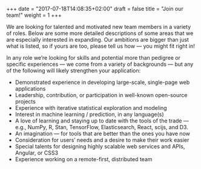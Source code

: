 +++
date = "2017-07-18T14:08:35+02:00"
draft = false
title = "Join our team!"
weight = 1
+++

We are looking for talented and motivated new team members in a variety of roles. Below are some more detailed descriptions of some areas that we are especially interested in expanding. Our ambitions are bigger than just what is listed, so if yours are too, please tell us how — you might fit right in!

In any role we’re looking for skills and potential more than pedigree or specific experiences — we come from a variety of backgrounds — but any of the following will likely strengthen your application:

* Demonstrated experience in developing large-scale, single-page web applications
* Leadership, contribution, or participation in well-known open-source projects
* Experience with iterative statistical exploration and modeling
* Interest in machine learning / prediction, in any language(s)
* A love of learning and staying up to date with the tools of the trade — e.g., NumPy, R, Stan, TensorFlow, Elasticsearch, React, scijs, and D3.
* An imagination — for tools that are better than the ones you have now
* Consideration for users’ needs and a desire to make their work easier
* Special talents for designing highly scalable web services and APIs, Angular, or CSS3
* Experience working on a remote-first, distributed team
